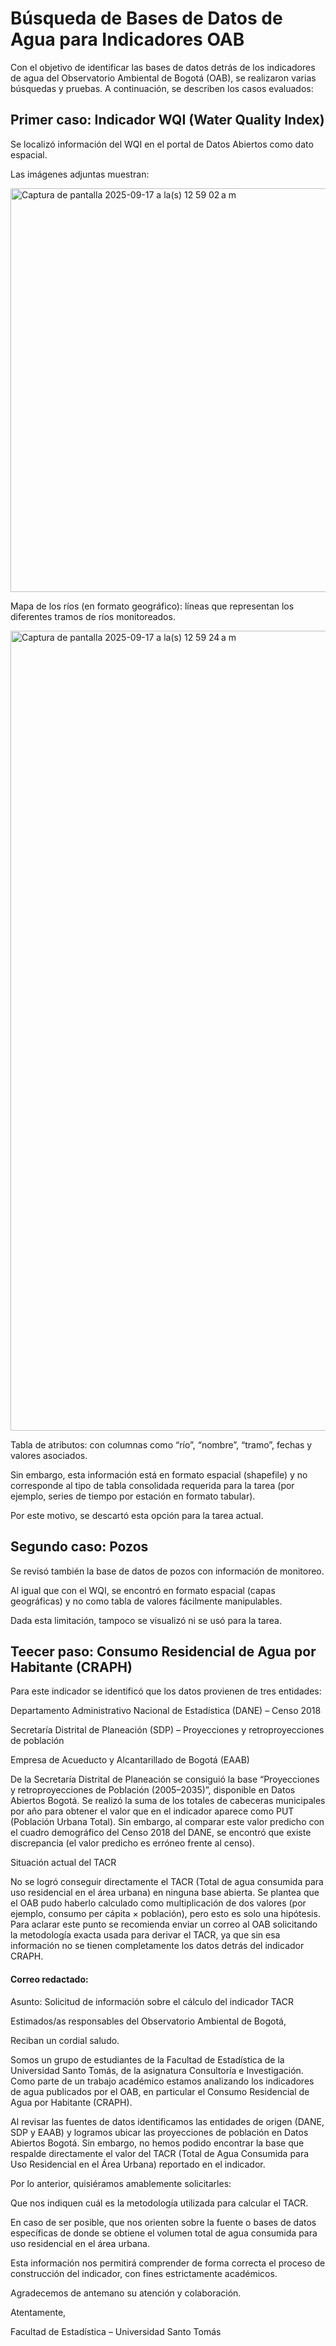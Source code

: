 # Búsqueda de Bases de Datos de Agua para Indicadores OAB

Con el objetivo de identificar las bases de datos detrás de los indicadores de agua del Observatorio Ambiental de Bogotá (OAB), se realizaron varias búsquedas y pruebas. A continuación, se describen los casos evaluados:

## Primer caso: Indicador WQI (Water Quality Index)

Se localizó información del WQI en el portal de Datos Abiertos como dato espacial.

Las imágenes adjuntas muestran:

<img width="911" height="646" alt="Captura de pantalla 2025-09-17 a la(s) 12 59 02 a m" src="https://github.com/user-attachments/assets/69d30753-9ab0-4304-8790-f1d670ded1e9" />

Mapa de los ríos (en formato geográfico): líneas que representan los diferentes tramos de ríos monitoreados.

<img width="2048" height="1280" alt="Captura de pantalla 2025-09-17 a la(s) 12 59 24 a m" src="https://github.com/user-attachments/assets/678ffaa9-f422-48e4-9510-f418479f1ccd" />


Tabla de atributos: con columnas como “río”, “nombre”, “tramo”, fechas y valores asociados.

Sin embargo, esta información está en formato espacial (shapefile) y no corresponde al tipo de tabla consolidada requerida para la tarea (por ejemplo, series de tiempo por estación en formato tabular).

Por este motivo, se descartó esta opción para la tarea actual.

## Segundo caso: Pozos

Se revisó también la base de datos de pozos con información de monitoreo.

Al igual que con el WQI, se encontró en formato espacial (capas geográficas) y no como tabla de valores fácilmente manipulables.

Dada esta limitación, tampoco se visualizó ni se usó para la tarea.

## Teecer paso: Consumo Residencial de Agua por Habitante (CRAPH)

Para este indicador se identificó que los datos provienen de tres entidades:

Departamento Administrativo Nacional de Estadística (DANE) – Censo 2018

Secretaría Distrital de Planeación (SDP) – Proyecciones y retroproyecciones de población

Empresa de Acueducto y Alcantarillado de Bogotá (EAAB)

De la Secretaría Distrital de Planeación se consiguió la base “Proyecciones y retroproyecciones de Población (2005–2035)”, disponible en Datos Abiertos Bogotá.
Se realizó la suma de los totales de cabeceras municipales por año para obtener el valor que en el indicador aparece como PUT (Población Urbana Total). Sin embargo, al comparar este valor predicho con el cuadro demográfico del Censo 2018 del DANE, se encontró que existe discrepancia (el valor predicho es erróneo frente al censo).


Situación actual del TACR

No se logró conseguir directamente el TACR (Total de agua consumida para uso residencial en el área urbana) en ninguna base abierta. Se plantea que el OAB pudo haberlo calculado como multiplicación de dos valores (por ejemplo, consumo per cápita × población), pero esto es solo una hipótesis.
Para aclarar este punto se recomienda enviar un correo al OAB solicitando la metodología exacta usada para derivar el TACR, ya que sin esa información no se tienen completamente los datos detrás del indicador CRAPH.

#### Correo redactado:

Asunto: Solicitud de información sobre el cálculo del indicador TACR

Estimados/as responsables del Observatorio Ambiental de Bogotá,

Reciban un cordial saludo.

Somos un grupo de estudiantes de la Facultad de Estadística de la Universidad Santo Tomás, de la asignatura Consultoría e Investigación. Como parte de un trabajo académico estamos analizando los indicadores de agua publicados por el OAB, en particular el Consumo Residencial de Agua por Habitante (CRAPH).

Al revisar las fuentes de datos identificamos las entidades de origen (DANE, SDP y EAAB) y logramos ubicar las proyecciones de población en Datos Abiertos Bogotá. Sin embargo, no hemos podido encontrar la base que respalde directamente el valor del TACR (Total de Agua Consumida para Uso Residencial en el Área Urbana) reportado en el indicador.

Por lo anterior, quisiéramos amablemente solicitarles:

Que nos indiquen cuál es la metodología utilizada para calcular el TACR.

En caso de ser posible, que nos orienten sobre la fuente o bases de datos específicas de donde se obtiene el volumen total de agua consumida para uso residencial en el área urbana.

Esta información nos permitirá comprender de forma correcta el proceso de construcción del indicador, con fines estrictamente académicos.

Agradecemos de antemano su atención y colaboración.

Atentamente,

Facultad de Estadística – Universidad Santo Tomás


